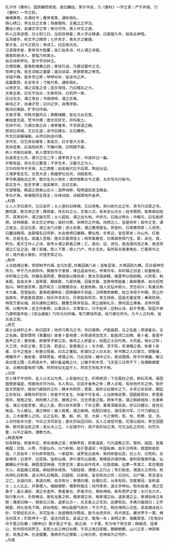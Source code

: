<!-- { "loadSidebar": true } -->
    孔子作《春秋》，因获麟而绝笔，故曰麟经。荣于华衮，乃《春秋》一字之褒；严于斧铖，乃《春秋》一字之贬。
    缣缃黄卷，总谓经书；雁帛鸾笺，通称简札。
    锦心绣口，李太白之文章；铁画银钩，王羲之之字法。
    雕虫小技，自谦文学之卑；倚马可待，羡人作文之速。
    称人近来进德，曰士别三曰，当刮目相看；羡人学业精通，曰面璧九年，始有此神悟。
    五风楼手，称文字之精奇；七步奇才，羡天才之敏捷。
    誉才高，曰今之斑马；羡诗工，曰压倒元白。
    汉晁错多智，景帝号为智囊；高仁裕多诗，时人谓之诗窖。
    骚客即是诗人，誉髦乃称美士。
    自古诗称李杜，至今字仰钟王。
    白雪阳春，是难和难赓之韵；青钱万选，乃屡试屡中之文。
    惊神泣鬼，皆言词赋之雄豪；遏云绕梁，原是歌耷之嘹亮。
    涉猎不精，是多学之弊；咿咿呫毕，皆读书之声。
    连篇累牍，总说多文；寸格尺素，通称简札。
    以物求文，谓之润笔之资；因文得钱，乃曰稽古之力。
    文章全美，曰文不加点；文章奇异，曰机杼一家。
    应试无文，谓之曳白；书成绣梓，谓之杀青。
    袜线之才，自谦才短；记问之学，自愧学肤。
    裁诗曰推敲，旷学曰作辍。
    文章浮薄，何殊月露风云；典籍储藏，皆在兰台石室。
    秦始皇无道，焚书坑儒；唐太完好文，开科取土。
    花样不同，乃谓文章之异；燎草塞责，不求辞语之精。
    邪说曰异端，又曰左道；读书曰肄业，又曰藏修。
    作文曰染翰操觚，从师曰执经问难。
    求作文，曰乞挥如椽笔；羡高文，曰才是大方家。
    竞尚佳章，曰洛阳纸贵；不嫌问难，曰明镜不疲。
    称人书架曰邺架，称人嗜学曰书淫。
    白居易生七月，便识之无二字；唐李贺才七岁，作高轩过一篇。
    开卷有益，宋太宗之要语；不学无术，汉霍光之为人。
    汉刘向校书于天禄，太乙燃藜；赵匡胤代位于后周，陶谷出诏。
    江淹梦笔生花，文思大进；扬雄梦吐白凤，词赋愈奇。
    李守素通姓氏之学，敬宗名为人物志；虞世南晰古今之理，太宗号为行秘书。
    茹古含今，皆言学博；咀英嚼华，总曰文新。
    文望尊隆，韩退之若泰山北斗；涵养纯粹，程明道如良玉精金。
    李白才离，咳唾随风生珠玉；孙绰词丽，诗赋掷地作金声。
    △科第
    士人入学曰游泮，又曰采芹；士人登科曰释褐，又曰得隽。宾兴即大比之年，贤书乃试录之号。鹿鸣宴，款文榜之贤；鹰扬宴，待五科之士。文章入式，有朱衣以点头；经术既明，取青紫如拾芥。其家初中，谓之破天荒；士人超拔，谓之出头地。中状元，曰独占熬头；中解元，曰名魁虎榜。琼林赐宴，宋太宗之伊始；临轩问策，宋神宗之开端。同榜之人，皆是同年；取中之官，谓之座主。应试见遗，谓之龙门点额；进士及第，谓之雁塔题名。贺登科，曰荣膺鹗荐；入贡院，曰鏖战棘闱。金殿唱名曰传胪，乡会放榜曰撤棘。攀仙桂、步青云，皆言荣发；孙山外、红勒帛，总是无名。英雄入吾彀，唐太宗喜得佳士；桃李属春官，刘禹锡贺得门生。薪，采也，裘，积也。美文王作人之诗，故考士谓之薪裘之典；汇，类也，征，进也，是连类同进之象，故进贤谓之汇征之途。赚了英雄，慰人下第；傍人门户，怜士无衣。虽然有志者事竟在，伫看荣华之日；成丹者火候到，何惜烹炼之功。
    △制作
    上古结绳记事，苍颉制字代绳.龙马负图,伏羲因画八卦；洛龟呈瑞，大禹因别九畴。历日是神农所为，甲子乃大挠所作。算数作于隶首，律吕造自伶伦。甲胄舟车，系轩辕之创造；权量衡度，亦轩辕之立规。伏羲氏造网罟，教佃渔以赡民用；唐太宗造册籍，编里甲以税田粮。兴贸易，制耒耜，皆由炎帝；造琴瑟，脚嫁娶，乃是伏羲。冠冕衣裳，至黄帝而始备；桑麻蚕绩，自元妃而始兴。神农尝百草，医药有方；后稷播百谷，粒食攸赖。燧人氏钻木取火，烹饪初兴；有巢氏构木为巢，宫室始创。夏禹欲通神祇；因铸镛钟于郊庙；汉明尊崇佛教，始立寺观于中朝。周公作指南车，罗盘是其遗制；钱乐作浑天仪，历家始有所宗。育王得疾，因造无量宝塔；秦政防胡，特筑万里长城。叔孙通制立朝仪，魏曹丕秩序官品。周公独制礼乐，萧何造立律条。尧帝作围棋，以教丹朱；武王作象棋，以象战斗。文章取士，兴于赵宋；应制以诗，起于李唐。梨园子弟乃唐明皇作始；《资治通鉴》乃司马光所编。笔乃蒙恬所造，纸乃蔡伦所为。凡今人之利用，皆古圣之民。
    △技艺
    医士业歧轩之术，称曰国手；地师习青乌之书，号曰堪舆。卢医扁鹊，古之名医；郑虔崔白，古之名画。晋郭璞得《青囊经》故善卜筮地理；孙思邈得龙宫方，能医虎口龙鳞。善卜者，是君平詹尹之流；善相者，即唐举子卿之亚。推命之人即星士，绘图之士曰丹青。大风鉴，相士之称；大工师，木匠之誉。若王良、若造父，皆善御之人；东方朔、淳于髡，系滑稽之辈。称善卜卦者，曰今之鬼谷；称善记怪者，曰古之董狐。称诹日之人曰太史，称书算之人曰掌文。掷骰者，喝雉呼卢；善射者，穿杨贯虱。樗蒲之戏，乃云双陆；橘中之乐，是说围棋。陈平作傀儡，解汉高白登之围；孔明造木牛，辅刘备运粮之计。公输子削木鸢，飞天至三日而不下；张僧繇画壁龙，点睛则雷电而飞腾。然奇技似无益于人，而百艺则有济于用。
    △讼狱
    世人惟不平则鸣，圣人以无讼为贵。上有恤刑之主，桁杨雨润；下无冤枉之民，肺石风清。虽囹圄便是福堂，而画地亦可为狱。与人构讼，曰鼠牙雀角之争；罪人诉冤，有抢地吁天之惨。狴犴猛犬而能守，故狱门画狴犴之形；棘木外刺而；里直，故听讼在棘木之下。乡亭之系有岸，朝廷之系有狱，谁敢作奸犯科；死者不可复生，刑者不可复续，上当原情定罪。囹圄是周狱，羑里是商牢。桎梏之役，用拘罪人之具，缧绁之中，岂无贤者之冤。两争不放，谓之鹬蚌相持；无辜牵连，谓之池鱼受害。请公入瓮，周兴自作其孽；下车泣罪，夏禹深痛其民。好讼曰健讼，挂告曰株连。为人解讼，谓之释纷；被人栽冤，谓之嫁祸。徒配曰城旦，谴戍是问军。三尺乃朝廷之法，三木是罪人之刑。古之五刑，墨、劓、剕、宫、大辟；今之律例，笞、杖、死罪、徒、流。上古时削木为吏，今日之淳风安在；唐太宗纵囚归狱，古人之诚信可嘉。花落讼庭间，草生囹圄静，歌何易治民之简；吏从冰上立，人在镜中行，颂卢奂折狱之清。可见治乱之药石，刑罚为重；兴平之粱肉，德教为先。
    △释道鬼神
    如来释迦，即是牟尼，原系成佛之祖；老聃李耳，即是道君，乃为道教之宗。鹫岭、祗园，皆属佛国；交梨、火枣，尽是仙丹。沙门称释，始于晋道安；中国有佛，始于汉明帝。篯铿即是彭祖，八百高年；许孙原宰旌阳，一家超举。波罗犹云彼岸，紫府即是仙宫。曰上方、曰梵刹，总是佛场；曰真宇、曰蕊珠，皆称仙境。伊仆馔可以斋僧，青精饭亦堪供佛。香积厨僧家所备，仙麟脯仙子所餐。佛图澄显神通，咒莲生钵；葛仙翁作戏术，吐饭成蜂。达摩一苇渡江，栾巴噀酒灭火。吴猛画江成路，麻姑掷米成珠。飞锡挂锡，谓僧人之行止；导引胎息，谓道士之修持。和尚拜礼曰和南，道士拜礼曰稽首。曰圆寂、曰荼毗，皆言和尚之死；曰羽化、曰尸解，悉言道士之亡。女道曰巫，男道曰觋，自古攸分；男僧曰僧，女僧曰尼，从来有别。羽客黄冠，皆称道士；上人比丘，并美僧人。檀越檀那，僧家称施主；烧丹炼汞，道士学神仙。和尚自谦，谓之空桑子；道士诵经，谓之步虚声。菩者善也，萨者济也，尊称神祗，故有菩萨之誉；水行龙力大，陆行象力大，负荷佛法，故有龙象之称。儒家谓之世，释家谓之劫，道家谓之尘，俱谓俗缘之未脱；儒家曰精一，释家曰三昧，道家曰贞一，总言奥义之无穷。达摩死后，手携只履西归；王乔朝君，舄化双凫下降。辟谷绝粒，神仙能服气炼形；不灭不生，释氏惟明心见性。梁高僧谈经入妙，可使岩石点头，天花坠地；张虚精炼丹既成，能令龙虎并伏，鸡犬俱生。藏世界于一粟，佛法何其大；贮乾坤于一壶，道法何其玄。妄诞之言，载鬼一车；高明之家，鬼瞰其室。《无鬼论》作于晋之阮瞻；《搜神记》撰于晋之干宝。颜之渊、卜子夏，死为地下修文郎；韩擒虎、寇莱公，死作阴司阎罗王。至若土谷之神曰社稷，干旱之鬼曰旱魃。魑魅魍魉，山川之祟；神荼郁垒，啖鬼之神。仕途偃蹇，鬼神亦为之揶揄；心地光明，吉神自为之呵护。
    △鸟兽
